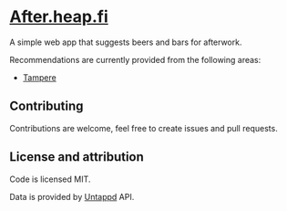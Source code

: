 # [After.heap.fi](http://after.heap.fi/)

A simple web app that suggests beers and bars for afterwork.

Recommendations are currently provided from the following areas:

- [Tampere](https://www.freemaptools.com/radius-around-point.htm?clat=61.4985&clng=23.7717&r=1.71&fs=true&lc=4444ff&lw=3&fc=ddddff&nomoreradius=true)

## Contributing

Contributions are welcome, feel free to create issues and pull requests.

## License and attribution

Code is licensed MIT.

Data is provided by [Untappd](https://untappd.com/) API.
